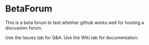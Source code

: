 # BetaForum
This is a beta forum to test whether github works well for hosting a discussion forum.

Use the Issues tab for Q&A.
Use the Wiki tab for documentation.
